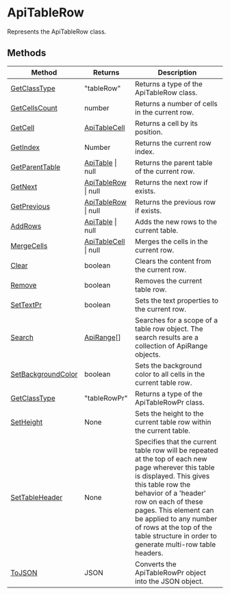 # ApiTableRow

Represents the ApiTableRow class.


## Methods

| Method | Returns | Description |
| ------ | ------- | ----------- |
| [GetClassType](./Methods/GetClassType.md) | "tableRow" | Returns a type of the ApiTableRow class. |
| [GetCellsCount](./Methods/GetCellsCount.md) | number | Returns a number of cells in the current row. |
| [GetCell](./Methods/GetCell.md) | [ApiTableCell](../ApiTableCell/ApiTableCell.md) | Returns a cell by its position. |
| [GetIndex](./Methods/GetIndex.md) | Number | Returns the current row index. |
| [GetParentTable](./Methods/GetParentTable.md) | [ApiTable](../ApiTable/ApiTable.md) \| null | Returns the parent table of the current row. |
| [GetNext](./Methods/GetNext.md) | [ApiTableRow](../ApiTableRow/ApiTableRow.md) \| null | Returns the next row if exists. |
| [GetPrevious](./Methods/GetPrevious.md) | [ApiTableRow](../ApiTableRow/ApiTableRow.md) \| null | Returns the previous row if exists. |
| [AddRows](./Methods/AddRows.md) | [ApiTable](../ApiTable/ApiTable.md) \| null | Adds the new rows to the current table. |
| [MergeCells](./Methods/MergeCells.md) | [ApiTableCell](../ApiTableCell/ApiTableCell.md) \| null | Merges the cells in the current row. |
| [Clear](./Methods/Clear.md) | boolean | Clears the content from the current row. |
| [Remove](./Methods/Remove.md) | boolean | Removes the current table row. |
| [SetTextPr](./Methods/SetTextPr.md) | boolean | Sets the text properties to the current row. |
| [Search](./Methods/Search.md) | [ApiRange](../ApiRange/ApiRange.md)[] | Searches for a scope of a table row object. The search results are a collection of ApiRange objects. |
| [SetBackgroundColor](./Methods/SetBackgroundColor.md) | boolean | Sets the background color to all cells in the current table row. |
| [GetClassType](./Methods/GetClassType.md) | "tableRowPr" | Returns a type of the ApiTableRowPr class. |
| [SetHeight](./Methods/SetHeight.md) | None | Sets the height to the current table row within the current table. |
| [SetTableHeader](./Methods/SetTableHeader.md) | None | Specifies that the current table row will be repeated at the top of each new page  wherever this table is displayed. This gives this table row the behavior of a 'header' row on  each of these pages. This element can be applied to any number of rows at the top of the  table structure in order to generate multi-row table headers. |
| [ToJSON](./Methods/ToJSON.md) | JSON | Converts the ApiTableRowPr object into the JSON object. |
